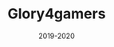 ---
title: "Glory4gamers"
img: "Glory4gamers_cover"
keywords: "UX, UI, Responsive"
date: "2019-2020"
text_en: ""
text_fr: ""
---